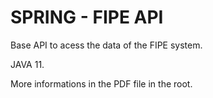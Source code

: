 # SPRING - FIPE API

Base API to acess the data of the FIPE system.

JAVA 11.

More informations in the PDF file in the root.
